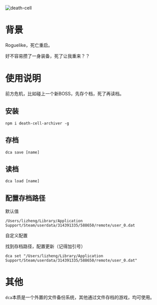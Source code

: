 ![death-cell](https://upload.wikimedia.org/wikipedia/zh/thumb/2/28/Dead_Cells_cover.jpg/220px-Dead_Cells_cover.jpg)

# 背景

Roguelike，死亡重启。

好不容易攒了一身装备，死了让我重来？？

# 使用说明

前方危机，比如碰上一个新BOSS，先存个档，死了再读档。

## 安装
```
npm i death-cell-archiver -g
```

## 存档
```
dca save [name]
```

## 读档
```
dca load [name]
```

## 配置存档路径

默认值
```
/Users/lizheng/Library/Application Support/Steam/userdata/314391335/588650/remote/user_0.dat
```

自定义配置

找到存档路径，配置更新（记得加引号）
```
dca set "/Users/lizheng/Library/Application Support/Steam/userdata/314391335/588650/remote/user_0.dat"
```

# 其他
`dca`本质是一个外置的文件备份系统，其他通过文件存档的游戏，均可使用。
